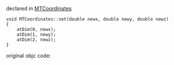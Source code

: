 
declared in [MTCoordinates](MTCoordinates.hpp.md)

~~~ { .cpp }
void MTCoordinates::set(double newx, double newy, double newz)
{
	atDim(0, newx);
	atDim(1, newy);
	atDim(2, newz);
}
~~~


original objc code:

~~~ { .ObjectiveC }

~~~
